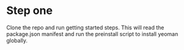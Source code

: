 # Step one
Clone the repo and run getting started steps.
This will read the package.json manifest and run the preinstall script to install yeoman globally.

